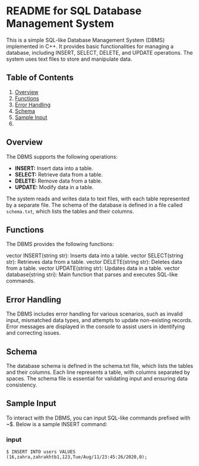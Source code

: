 # README for SQL Database Management System

This is a simple SQL-like Database Management System (DBMS) implemented in C++. It provides basic functionalities for managing a database, including INSERT, SELECT, DELETE, and UPDATE operations. The system uses text files to store and manipulate data.

## Table of Contents
1. [Overview](#overview)
2. [Functions](#functions)
3. [Error Handling](#error-handling)
4. [Schema](#schema)
5. [Sample Input](#sample-input)
6. 
## Overview<a name="overview"></a>

The DBMS supports the following operations:
- **INSERT:** Insert data into a table.
- **SELECT:** Retrieve data from a table.
- **DELETE:** Remove data from a table.
- **UPDATE:** Modify data in a table.

The system reads and writes data to text files, with each table represented by a separate file. The schema of the database is defined in a file called `schema.txt`, which lists the tables and their columns.

## Functions<a name="functions"></a>
The DBMS provides the following functions:

vector<string> INSERT(string str): Inserts data into a table.
vector<string> SELECT(string str): Retrieves data from a table.
vector<string> DELETE(string str): Deletes data from a table.
vector<string> UPDATE(string str): Updates data in a table.
vector<string> database(string stri): Main function that parses and executes SQL-like commands.

## Error Handling<a name="error-handling"></a>
The DBMS includes error handling for various scenarios, such as invalid input, mismatched data types, and attempts to update non-existing records. Error messages are displayed in the console to assist users in identifying and correcting issues.

## Schema<a name="schema"></a>
The database schema is defined in the schema.txt file, which lists the tables and their columns. Each line represents a table, with columns separated by spaces. The schema file is essential for validating input and ensuring data consistency.

## Sample Input<a name="sample-input"></a>
To interact with the DBMS, you can input SQL-like commands prefixed with ~$. Below is a sample INSERT command:
### input
```
$ INSERT INTO users VALUES (16,zahra,zahrakhtb1,123,Tue/Aug/11/23:45:26/2020,0);
```
